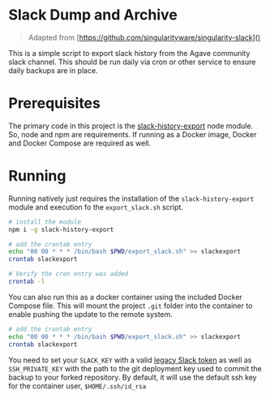 # Slack Dump and Archive

> Adapted from [https://github.com/singularityware/singularity-slack]()

This is a simple script to export slack history from the Agave community slack channel. This should be run daily via 
cron or other service to ensure daily backups are in place.  

# Prerequisites

The primary code in this project is the [slack-history-export](https://www.npmjs.com/package/slack-history-export) 
node module. So, node and npm are requirements. If running as a Docker image, Docker and Docker Compose are required
as well. 


# Running

Running natively just requires the installation of the `slack-history-export` module and execution fo the `export_slack.sh` script.   

```bash
# install the module
npm i -g slack-history-export  

# add the crontab entry
echo "00 00 * * * /bin/bash $PWD/export_slack.sh" >> slackexport 
crontab slackexport

# Verify the cron entry was added
crontab -l
```

You can also run this as a docker container using the included Docker Compose file. This will mount the project `.git` 
folder into the container to enable pushing the update to the remote system.   

```bash
# add the crontab entry
echo "00 00 * * * /bin/bash $PWD/export_slack.sh" >> slackexport 
crontab slackexport
```

You need to set your `SLACK_KEY` with a valid [legacy Slack token](https://api.slack.com/custom-integrations/legacy-tokens)
as well as `SSH_PRIVATE_KEY` with the path to the git deployment key used to commit the backup to your forked repository. 
By default, it will use the default ssh key for the container user, `$HOME/.ssh/id_rsa` 